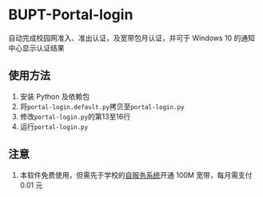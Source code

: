 BUPT-Portal-login
=============

自动完成校园网准入、准出认证，及宽带包月认证，并可于 Windows 10 的通知中心显示认证结果


使用方法
-------------

1. 安装 Python 及依赖包
1. 将`portal-login.default.py`拷贝至`portal-login.py`
1. 修改`portal-login.py`的第13至16行
1. 运行`portal-login.py`

注意
-------------

1. 本软件免费使用，但需先于学校的[自服务系统](http://na.bupt.edu.cn)开通 100M 宽带，每月需支付 0.01 元
